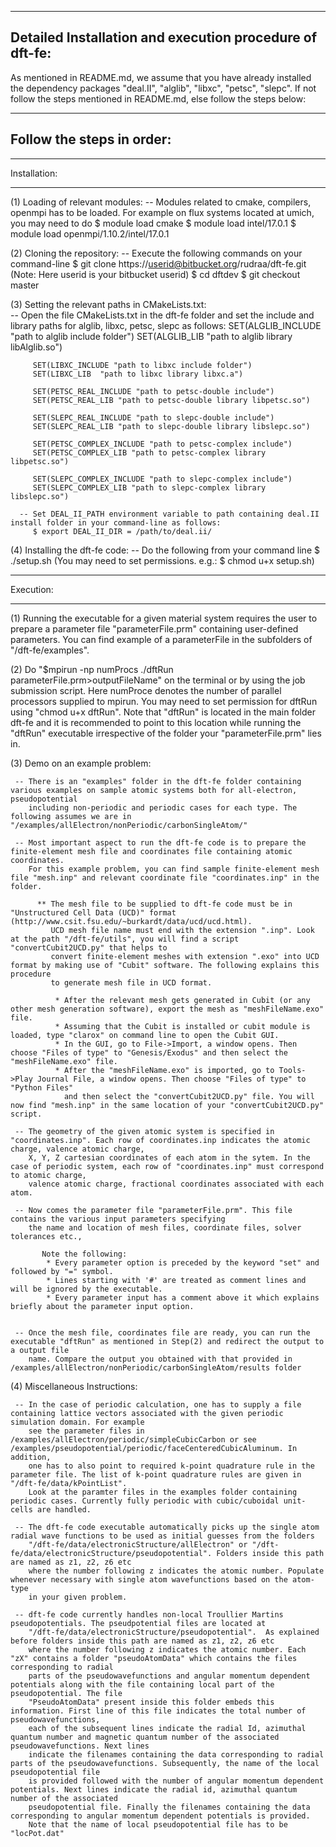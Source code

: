 --------------------------------------------------------
Detailed Installation and execution procedure of dft-fe:
--------------------------------------------------------
As mentioned in README.md, we assume that you have already installed the dependency packages "deal.II", "alglib", "libxc", "petsc", "slepc".
If not follow the steps mentioned in README.md, else follow the steps below:

--------------------------
Follow the steps in order:
--------------------------

*************
Installation:
*************

(1) Loading of relevant modules:
      -- Modules related to cmake, compilers, openmpi has to be loaded.
        For example on flux systems located at umich, you may need to do 
          $ module load cmake
          $ module load intel/17.0.1
          $ module load openmpi/1.10.2/intel/17.0.1

(2) Cloning the repository:
      -- Execute the following commands on your command-line
         $ git clone https://userid@bitbucket.org/rudraa/dft-fe.git (Note: Here userid is your bitbucket userid)
         $ cd dftdev
         $ git checkout master

(3) Setting the relevant paths in CMakeLists.txt:          
      -- Open the file CMakeLists.txt in the dft-fe folder and set the include and library paths for alglib, libxc, petsc, slepc as follows:
         SET(ALGLIB_INCLUDE "path to alglib include folder")
         SET(ALGLIB_LIB "path to alglib library libAlglib.so")

         SET(LIBXC_INCLUDE "path to libxc include folder")
         SET(LIBXC_LIB  "path to libxc library libxc.a")

         SET(PETSC_REAL_INCLUDE "path to petsc-double include")
         SET(PETSC_REAL_LIB "path to petsc-double library libpetsc.so")

         SET(SLEPC_REAL_INCLUDE "path to slepc-double include")
         SET(SLEPC_REAL_LIB "path to slepc-double library libslepc.so")

         SET(PETSC_COMPLEX_INCLUDE "path to petsc-complex include")
         SET(PETSC_COMPLEX_LIB "path to petsc-complex library libpetsc.so")
         
         SET(SLEPC_COMPLEX_INCLUDE "path to slepc-complex include")
         SET(SLEPC_COMPLEX_LIB "path to slepc-complex library libslepc.so")

      -- Set DEAL_II_PATH environment variable to path containing deal.II install folder in your command-line as follows:
         $ export DEAL_II_DIR = /path/to/deal.ii/

(4) Installing the dft-fe code:
      -- Do the following from your command line
          $ ./setup.sh (You may need to set permissions. e.g.: $ chmod u+x setup.sh)


**********
Execution:        
**********
   (1) Running the executable for a given material system requires the user to prepare a parameter file "parameterFile.prm" containing 
   user-defined parameters. You can find example of a parameterFile in the subfolders of "/dft-fe/examples".

   (2) Do "$mpirun -np numProcs ./dftRun parameterFile.prm>outputFileName" on the terminal or by using the job submission script. Here numProce denotes
   the number of parallel processors supplied to mpirun. You may need to set permission for dftRun using "chmod u+x dftRun". Note that "dftRun"
   is located in the main folder dft-fe and it is recommended to point to this location while running the "dftRun" executable irrespective of the folder
   your "parameterFile.prm" lies in.
      
   (3) Demo on an example problem: 

     -- There is an "examples" folder in the dft-fe folder containing various examples on sample atomic systems both for all-electron, pseudopotential
        including non-periodic and periodic cases for each type. The following assumes we are in "/examples/allElectron/nonPeriodic/carbonSingleAtom/"

     -- Most important aspect to run the dft-fe code is to prepare the finite-element mesh file and coordinates file containing atomic coordinates. 
        For this example problem, you can find sample finite-element mesh file "mesh.inp" and relevant coordinate file "coordinates.inp" in the folder.

          ** The mesh file to be supplied to dft-fe code must be in "Unstructured Cell Data (UCD)" format (http://www.csit.fsu.edu/~burkardt/data/ucd/ucd.html).
             UCD mesh file name must end with the extension ".inp". Look at the path "/dft-fe/utils", you will find a script "convertCubit2UCD.py" that helps to 
             convert finite-element meshes with extension ".exo" into UCD format by making use of "Cubit" software. The following explains this procedure 
             to generate mesh file in UCD format.

              * After the relevant mesh gets generated in Cubit (or any other mesh generation software), export the mesh as "meshFileName.exo" file.
              * Assuming that the Cubit is installed or cubit module is loaded, type "clarox" on command line to open the Cubit GUI.
              * In the GUI, go to File->Import, a window opens. Then choose "Files of type" to "Genesis/Exodus" and then select the "meshFileName.exo" file.
              * After the "meshFileName.exo" is imported, go to Tools->Play Journal File, a window opens. Then choose "Files of type" to "Python Files"
                and then select the "convertCubit2UCD.py" file. You will now find "mesh.inp" in the same location of your "convertCubit2UCD.py" script.

     -- The geometry of the given atomic system is specified in "coordinates.inp". Each row of coordinates.inp indicates the atomic charge, valence atomic charge,
        X, Y, Z cartesian coordinates of each atom in the sytem. In the case of periodic system, each row of "coordinates.inp" must correspond to atomic charge, 
        valence atomic charge, fractional coordinates associated with each atom.

     -- Now comes the parameter file "parameterFile.prm". This file contains the various input parameters specifying
        the name and location of mesh files, coordinate files, solver tolerances etc.,
           
           Note the following:
            * Every parameter option is preceded by the keyword "set" and followed by "=" symbol.
            * Lines starting with '#' are treated as comment lines and will be ignored by the executable.
            * Every parameter input has a comment above it which explains briefly about the parameter input option.


     -- Once the mesh file, coordinates file are ready, you can run the executable "dftRun" as mentioned in Step(2) and redirect the output to a output file 
        name. Compare the output you obtained with that provided in /examples/allElectron/nonPeriodic/carbonSingleAtom/results folder


   (4) Miscellaneous Instructions:       

     -- In the case of periodic calculation, one has to supply a file containing lattice vectors associated with the given periodic simulation domain. For example
        see the parameter files in /examples/allElectron/periodic/simpleCubicCarbon or see /examples/pseudopotential/periodic/faceCenteredCubicAluminum. In addition,    
        one has to also point to required k-point quadrature rule in the parameter file. The list of k-point quadrature rules are given in "/dft-fe/data/kPointList".
        Look at the paramter files in the examples folder containing periodic cases. Currently fully periodic with cubic/cuboidal unit-cells are handled.

     -- The dft-fe code executable automatically picks up the single atom radial wave functions to be used as initial guesses from the folders 
        "/dft-fe/data/electronicStructure/allElectron" or "/dft-fe/data/electronicStructure/pseudopotential". Folders inside this path are named as z1, z2, z6 etc 
        where the number following z indicates the atomic number. Populate whenever necessary with single atom wavefunctions based on the atom-type 
        in your given problem.

     -- dft-fe code currently handles non-local Troullier Martins pseudopotentials. The pseudpotential files are located at 
        "/dft-fe/data/electronicStructure/pseudopotential".  As explained before folders inside this path are named as z1, z2, z6 etc 
        where the number following z indicates the atomic number. Each "zX" contains a folder "pseudoAtomData" which contains the files corresponding to radial 
        parts of the pseudowavefunctions and angular momentum dependent potentials along with the file containing local part of the pseudopotential. The file 
        "PseudoAtomData" present inside this folder embeds this information. First line of this file indicates the total number of pseudowavefunctions, 
        each of the subsequent lines indicate the radial Id, azimuthal quantum number and magnetic quantum number of the associated pseudowavefunctions. Next lines 
        indicate the filenames containing the data corresponding to radial parts of the pseudowavefunctions. Subsequently, the name of the local pseudopotential file
        is provided followed with the number of angular momentum dependent potentials. Next lines indicate the radial id, azimuthal quantum number of the associated    
        pseudopotential file. Finally the filenames containing the data corresponding to angular momentum dependent potentials is provided. 
        Note that the name of local pseudopotential file has to be "locPot.dat"
        

      
            
         


        








